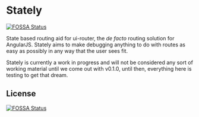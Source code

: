 # Stately
[![FOSSA Status](https://app.fossa.io/api/projects/git%2Bgithub.com%2FHartmarken%2Fangular-ui-router-stately.svg?type=shield)](https://app.fossa.io/projects/git%2Bgithub.com%2FHartmarken%2Fangular-ui-router-stately?ref=badge_shield)


State based routing aid for ui-router, the <i>de facto</i> routing solution for AngularJS. Stately aims to make debugging anything to do with routes as easy as possibly in any way that the user sees fit.

Stately is currently a work in progress and will not be considered any sort of working material until we come out with v0.1.0, until then, everything here is testing to get that dream.


## License
[![FOSSA Status](https://app.fossa.io/api/projects/git%2Bgithub.com%2FHartmarken%2Fangular-ui-router-stately.svg?type=large)](https://app.fossa.io/projects/git%2Bgithub.com%2FHartmarken%2Fangular-ui-router-stately?ref=badge_large)